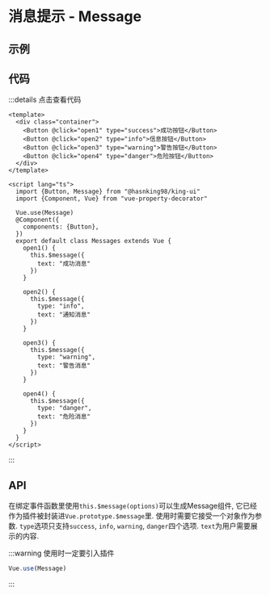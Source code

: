 # 消息提示 - Message

## 示例

<ClientOnly>
  <message-demo></message-demo>
</ClientOnly>

## 代码
:::details 点击查看代码
```vue
<template>
  <div class="container">
    <Button @click="open1" type="success">成功按钮</Button>
    <Button @click="open2" type="info">信息按钮</Button>
    <Button @click="open3" type="warning">警告按钮</Button>
    <Button @click="open4" type="danger">危险按钮</Button>
  </div>
</template>

<script lang="ts">
  import {Button, Message} from "@hasnking98/king-ui"
  import {Component, Vue} from "vue-property-decorator"

  Vue.use(Message)
  @Component({
    components: {Button},
  })
  export default class Messages extends Vue {
    open1() {
      this.$message({
        text: "成功消息"
      })
    }

    open2() {
      this.$message({
        type: "info",
        text: "通知消息"
      })
    }

    open3() {
      this.$message({
        type: "warning",
        text: "警告消息"
      })
    }

    open4() {
      this.$message({
        type: "danger",
        text: "危险消息"
      })
    }
  }
</script>
```
:::
## API

在绑定事件函数里使用`this.$message(options)`可以生成Message组件, 它已经作为插件被封装进`Vue.prototype.$message`里.
使用时需要它接受一个对象作为参数.
`type`选项只支持`success`, `info`, `warning`, `danger`四个选项. `text`为用户需要展示的内容.

:::warning
使用时一定要引入插件
```js
Vue.use(Message)
```
:::
